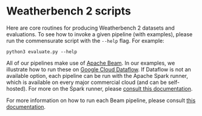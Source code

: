 # Weatherbench 2 scripts

Here are core routines for producing Weatherbench 2 datasets and evaluations. To
see how to invoke a given pipeline (with examples), please run the commensurate
script with the `--help` flag. For example:

```shell
python3 evaluate.py --help
```

All of our pipelines make use of [Apache Beam](https://beam.apache.org/). In our
examples, we illustrate how to run these
on [Google Cloud Dataflow](https://cloud.google.com/dataflow/docs/guides/deploying-a-pipeline#python).
If Dataflow is not an available option, each pipeline can be run with the Apache
Spark runner, which is available on every major commercial cloud (and can be
self-hosted). For more on the Spark runner,
please [consult this documentation](https://beam.apache.org/documentation/runners/spark/).

For more information on how to run each Beam pipeline, please consult [this
documentation](https://weatherbench2.readthedocs.io/en/latest/beam-in-the-cloud.html).
